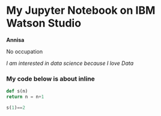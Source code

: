 # My Jupyter Notebook on IBM Watson Studio

**Annisa**

No occupation

*I am interested in data science because I love Data*

### My code below is about inline
```python
def s(n) 
return n = n+1

s(1)==2
```
